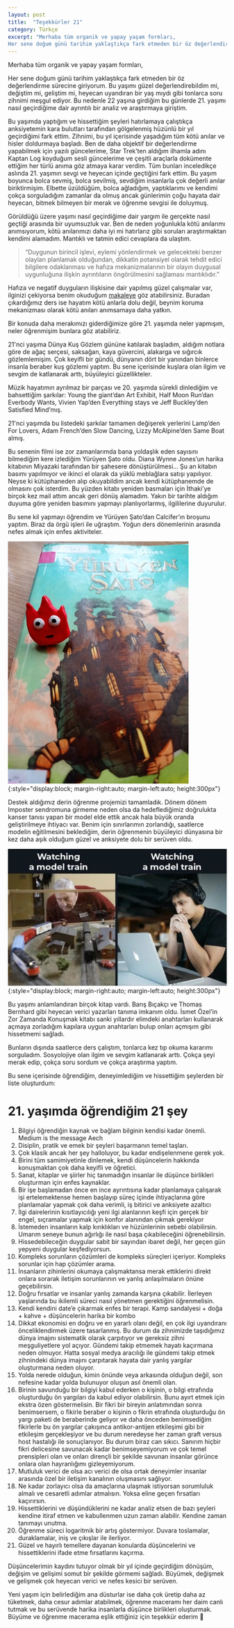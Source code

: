```yaml
---
layout: post
title:  "Teşekkürler 21"
category: Türkçe
excerpt: "Merhaba tüm organik ve yapay yaşam formları,
Her sene doğum günü tarihim yaklaştıkça fark etmeden bir öz değerlendirme sürecine giriyorum. Bu yaşımı güzel değerlendirebildim mi, değiştim mi, geliştim mi, heyecan uyandıran bir yaş mıydı gibi tonlarca soru zihnimi meşgul ediyor."
---
```


Merhaba tüm organik ve yapay yaşam formları,

Her sene doğum günü tarihim yaklaştıkça fark etmeden bir öz değerlendirme sürecine giriyorum. Bu yaşımı güzel değerlendirebildim mi, değiştim mi, geliştim mi, heyecan uyandıran bir yaş mıydı gibi tonlarca soru zihnimi meşgul ediyor. Bu nedenle 22 yaşına girdiğim bu günlerde 21. yaşımı nasıl geçirdiğime dair ayrıntılı bir analiz ve araştırmaya giriştim.

Bu yaşımda yaptığım ve hissettiğim şeyleri hatırlamaya çalıştıkça anksiyetemin kara bulutları tarafından gölgelenmiş hüzünlü bir yıl geçirdiğimi fark ettim. Zihnimi, bu yıl içerisinde yaşadığım tüm kötü anılar ve hisler doldurmaya başladı. Ben de daha objektif bir değerlendirme yapabilmek için yazılı güncelerime, Star Trek’ten aldığım ilhamla adını Kaptan Log koyduğum sesli güncelerime ve çeşitli araçlarla dokümente ettiğim her türlü anıma göz atmaya karar verdim. Tüm bunları inceledikçe aslında 21. yaşımın sevgi ve heyecan içinde geçtiğini fark ettim. Bu yaşım boyunca bolca sevmiş, bolca sevilmiş, sevdiğim insanlarla çok değerli anılar biriktirmişim. Elbette üzüldüğüm, bolca ağladığım, yaptıklarımı ve kendimi çokça sorguladığım zamanlar da olmuş ancak günlerimin çoğu hayata dair heyecan, bitmek bilmeyen bir merak ve öğrenme sevgisi ile doluymuş.

Görüldüğü üzere yaşımı nasıl geçirdiğime dair yargım ile gerçekte nasıl geçtiği arasında bir uyumsuzluk var. Ben de neden yoğunlukla kötü anılarımı anımsıyorum, kötü anılarımızı daha iyi mi hatırlarız gibi soruları araştırmaktan kendimi alamadım. Mantıklı ve tatmin edici cevaplara da ulaştım.

> “Duygunun birincil işlevi, eylemi yönlendirmek ve gelecekteki benzer olayları planlamak olduğundan, dikkatin potansiyel olarak tehdit edici bilgilere odaklanması ve hafıza mekanizmalarının bir olayın duygusal uygunluğuna ilişkin ayrıntıların öngörülmesini sağlaması mantıklıdır.”

Hafıza ve negatif duyguların ilişkisine dair yapılmış güzel çalışmalar var, ilginizi çekiyorsa benim okuduğum [makaleye](https://www.jstor.org/stable/20183199) göz atabilirsiniz. Buradan çıkardığımız ders ise hayatım kötü anlarla dolu değil, beynim koruma mekanizması olarak kötü anıları anımsamaya daha yatkın.

Bir konuda daha merakımızı giderdiğimize göre 21. yaşımda neler yapmışım, neler öğrenmişim bunlara göz atabiliriz.

21'nci yaşıma Dünya Kuş Gözlem gününe katılarak başladım, aldığım notlara göre de ağaç serçesi, saksağan, kaya güvercini, alakarga ve sığırcık gözlemlemişim. Çok keyifli bir gündü, dünyanın dört bir yanından binlerce insanla beraber kuş gözlemi yaptım. Bu sene içerisinde kuşlara olan ilgim ve sevgim de katlanarak arttı, büyüleyici güzellikteler.

Müzik hayatımın ayrılmaz bir parçası ve 20. yaşımda sürekli dinlediğim ve bahsettiğim şarkılar: Young the giant’dan Art Exhibit, Half Moon Run’dan Everbody Wants, Vivien Yap’den Everything stays ve Jeff Buckley’den Satisfied Mind’mış.

21'nci yaşımda bu listedeki şarkılar tamamen değişerek yerlerini Lamp’den For Lovers, Adam French’den Slow Dancing, Lizzy McAlpine’den Same Boat almış.

Bu senenin filmi ise zor zamanlarımda bana yoldaşlık eden sayısını bilmediğim kere izlediğim Yürüyen Şato oldu. Diana Wynne Jones’un harika kitabının Miyazaki tarafından bir şahesere dönüştürülmesi… Şu an kitabın basımı yapılmıyor ve ikinci el olarak da yüklü meblağlara satışı yapılıyor. Neyse ki kütüphaneden alıp okuyabildim ancak kendi kütüphanemde de olmasını çok isterdim. Bu yüzden kitabı yeniden basmaları için İthaki’ye birçok kez mail attım ancak geri dönüş alamadım. Yakın bir tarihte aldığım duyuma göre yeniden basımını yapmayı planlıyorlarmış, ilgililerine duyurulur.

Bu sene kil yapmayı öğrendim ve Yürüyen Şato’dan Calcifer’ın broşunu yaptım. Biraz da örgü işleri ile uğraştım. Yoğun ders dönemlerinin arasında nefes almak için enfes aktiviteler.

![Calcifer](/assets/calcifer.jpg){:style="display:block; margin-right:auto; margin-left:auto; height:300px"}

Destek aldığımız derin öğrenme projemizi tamamladık. Dönem dönem Imposter sendromuna girmeme neden olsa da hedeflediğimiz doğrulukta kanser tanısı yapan bir model elde ettik ancak hala büyük oranda geliştirilmeye ihtiyacı var. Benim için sınırlarımın zorlandığı, saatlerce modelin eğitilmesini beklediğim, derin öğrenmenin büyüleyici dünyasına bir kez daha aşık olduğum güzel ve anksiyete dolu bir serüven oldu.

![Model Train](/assets/model_train.jpg){:style="display:block; margin-right:auto; margin-left:auto; height:300px"}

Bu yaşımı anlamlandıran birçok kitap vardı. Barış Bıçakçı ve Thomas Bernhard gibi heyecan verici yazarları tanıma imkanım oldu. İsmet Özel’in Zor Zamanda Konuşmak kitabı sanki yıllardır elimdeki anahtarları kullanarak açmaya zorladığım kapılara uygun anahtarları bulup onları açmışım gibi hissetmemi sağladı.

Bunların dışında saatlerce ders çalıştım, tonlarca kez tıp okuma kararımı sorguladım. Sosyolojiye olan ilgim ve sevgim katlanarak arttı. Çokça şeyi merak edip, çokça soru sordum ve çokça araştırma yaptım.

Bu sene içerisinde öğrendiğim, deneyimlediğim ve hissettiğim şeylerden bir liste oluşturdum:

# 21. yaşımda öğrendiğim 21 şey

1. Bilgiyi öğrendiğin kaynak ve bağlam bilginin kendisi kadar önemli. Medium is the message Aech
2. Disiplin, pratik ve emek bir şeyleri başarmanın temel taşları.
3. Çok klasik ancak her şey halloluyor, bu kadar endişelenmene gerek yok.
4. Birini tüm samimiyetinle dinlemek, kendi düşüncelerin hakkında konuşmaktan çok daha keyifli ve öğretici.
5. Sanat, kitaplar ve şiirler hiç tanımadığın insanlar ile düşünce birlikleri oluşturman için enfes kaynaklar.
6. Bir işe başlamadan önce en ince ayrıntısına kadar planlamaya çalışarak işi ertelemektense hemen başlayıp süreç içinde ihtiyaçlarına göre planlamalar yapmak çok daha verimli, iş bitirici ve anksiyete azaltıcı
7. İlgi dairelerinin kısıtlayıcılığı yeni ilgi alanlarının keşfi için gerçek bir engel, sıçramalar yapmak için konfor alanından çıkmak gerekiyor
8. İstemeden insanların kalp kırıklıkları ve hüzünlerinin sebebi olabilirsin. Umarım seneye bunun ağırlığı ile nasıl başa çıkabileceğini öğrenebilirsin.
9. Hissedebileceğin duygular sabit bir sayından ibaret değil, her geçen gün yepyeni duygular keşfediyorsun.
10. Kompleks sorunların çözümleri de kompleks süreçleri içeriyor. Kompleks sorunlar için hap çözümler arama.
11. İnsanların zihinlerini okumaya çalışmaktansa merak ettiklerini direkt onlara sorarak iletişim sorunlarının ve yanlış anlaşılmaların önüne geçebilirsin.
12. Doğru fırsatlar ve insanlar yanlış zamanda karşına çıkabilir. İlerleyen yaşlarında bu ikilemli süreci nasıl yönetmen gerektiğini öğrenmelisin.
13. Kendi kendini date’e çıkarmak enfes bir terapi. Kamp sandalyesi + doğa + kahve + düşüncelerin harika bir kombo
14. Dikkat ekonomisi en doğru ve en yararlı olanı değil, en çok ilgi uyandıranı önceliklendirmek üzere tasarlanmış. Bu durum da zihnimizde taşıdığımız dünya imajını sistematik olarak çarpıtıyor ve gereksiz zihni meşguliyetlere yol açıyor. Gündemi takip etmemek hayatı kaçırmana neden olmuyor. Hatta sosyal medya aracılığı ile gündemi takip etmek zihnindeki dünya imajını çarpıtarak hayata dair yanlış yargılar oluşturmana neden oluyor.
15. Yolda nerede olduğun, kimin önünde veya arkasında olduğun değil, son nefesine kadar yolda bulunuyor oluşun asıl önemli olan.
16. Birinin savunduğu bir bilgiyi kabul ederken o kişinin, o bilgi etrafında oluşturduğu ön yargıları da kabul ediyor olabilirsin. Bunu ayırt etmek için ekstra özen göstermelisin. Bir fikri bir bireyin anlatımından sonra benimsersem, o fikirle beraber o kişinin o fikrin etrafında oluşturduğu ön yargı paketi de beraberinde geliyor ve daha önceden benimsediğim fikirlerle bu ön yargılar çakışınca antikor-antijen etkileşimi gibi bir etkileşim gerçekleşiyor ve bu durum neredeyse her zaman graft versus host hastalığı ile sonuçlanıyor. Bu durum biraz can sıkıcı. Sanırım hiçbir fikri delicesine savunacak kadar benimseyemiyorum ve çok temel prensipleri olan ve onları dirençli bir şekilde savunan insanlar görünce onlara olan hayranlığımı gizleyemiyorum.
17. Mutluluk verici de olsa acı verici de olsa ortak deneyimler insanlar arasında özel bir iletişim kanalının oluşmasını sağlıyor.
18. Ne kadar zorlayıcı olsa da amaçlarına ulaşmak istiyorsan sorumluluk almalı ve cesaretli adımlar atmalısın. Yoksa eline geçen fırsatları kaçırırsın.
19. Hissettiklerini ve düşündüklerini ne kadar analiz etsen de bazı şeyleri kendine itiraf etmen ve kabullenmen uzun zaman alabilir. Kendine zaman tanımayı unutma.
20. Öğrenme süreci logaritmik bir artış göstermiyor. Duvara toslamalar, duraklamalar, iniş ve çıkışlar ile ilerliyor.
21. Güzel ve hayırlı temellere dayanan konularda düşüncelerini ve hissettiklerini ifade etme fırsatlarını kaçırma.

Düşüncelerimin kaydını tutuyor olmak bir yıl içinde geçirdiğim dönüşüm, değişim ve gelişimi somut bir şekilde görmemi sağladı. Büyümek, değişmek ve gelişmek çok heyecan verici ve nefes kesici bir serüven.

Yeni yaşım için belirlediğim ana düsturlar ise daha çok üretip daha az tüketmek, daha cesur adımlar atabilmek, öğrenme maceramı her daim canlı tutmak ve bu serüvende harika insanlarla düşünce birlikleri oluşturmak. Büyüme ve öğrenme macerama eşlik ettiğiniz için teşekkür ederim 🖖